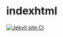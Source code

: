 # indexhtml
[![Jekyll site CI](https://github.com/peytonlegg/indexhtml/actions/workflows/jekyll-docker.yml/badge.svg)](https://github.com/peytonlegg/indexhtml/actions/workflows/jekyll-docker.yml)
